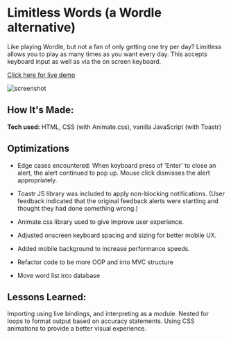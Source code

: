 # Limitless Words (a Wordle alternative)

Like playing Wordle, but not a fan of only getting one try per day? Limitless allows you to play as many times as you want every day. This accepts keyboard input as well as via the on screen keyboard.

[Click here for live demo](https://limitless-words.netlify.app)

![screenshot](https://user-images.githubusercontent.com/98671035/183322696-18d319dc-4ae0-4c04-9b20-819120ef1ef6.png)

## How It's Made:

**Tech used:** HTML, CSS (with Animate.css), vanilla JavaScript (with Toastr)

## Optimizations

+ Edge cases encountered: When keyboard press of 'Enter' to close an alert, the alert continued to pop up. Mouse click dismisses the alert appropriately.
+ Toastr JS library was included to apply non-blocking notifications. (User feedback indicated that the original feedback alerts were startling and thought they had done something wrong.)
+ Animate.css library used to give improve user experience.
+ Adjusted onscreen keyboard spacing and sizing for better mobile UX.
+ Added mobile background to increase performance speeds.

+ Refactor code to be more OOP and into MVC structure
+ Move word list into database

## Lessons Learned:

Importing using live bindings, and interpreting as a module. Nested for loops to format output based on accuracy statements. Using CSS animations to provide a better visual experience. 

